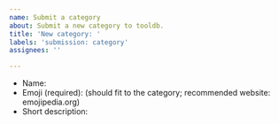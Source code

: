 ```yaml
---
name: Submit a category
about: Submit a new category to tooldb.
title: 'New category: '
labels: 'submission: category'
assignees: ''

---
```


<!-- We require following information for inserting the tool to tooldb-->
* Name:
* Emoji (required): (should fit to the category; recommended website: emojipedia.org) 
* Short description: 